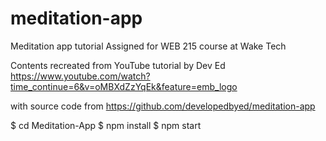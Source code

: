 # meditation-app
Meditation app tutorial 
Assigned for WEB 215 course at Wake Tech

Contents recreated from YouTube tutorial by Dev Ed
https://www.youtube.com/watch?time_continue=6&v=oMBXdZzYqEk&feature=emb_logo

with source code from
https://github.com/developedbyed/meditation-app

$ cd Meditation-App
$ npm install
$ npm start
